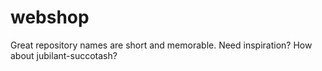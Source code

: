 # webshop
Great repository names are short and memorable. Need inspiration? How about jubilant-succotash? 
